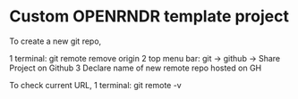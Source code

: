 # Custom OPENRNDR template project

To create a new git repo,

1   terminal: git remote remove origin
2   top menu bar: git -> github -> Share Project on Github
3   Declare name of new remote repo hosted on GH

To check current URL,
1   terminal: git remote -v